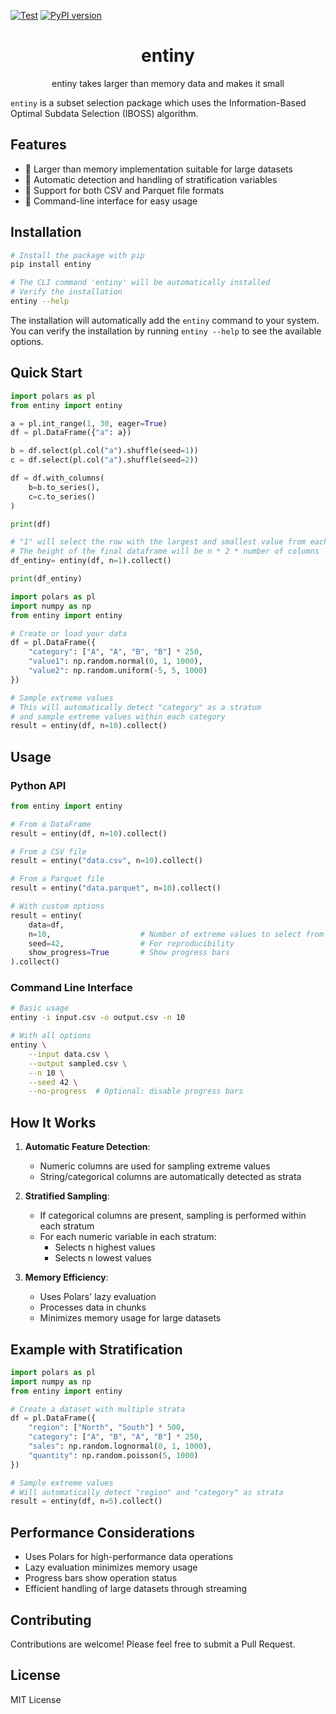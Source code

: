[![Test](https://github.com/alexhallam/entiny/actions/workflows/test.yml/badge.svg)](https://github.com/alexhallam/entiny/actions/workflows/test.yml)
[![PyPI version](https://badge.fury.io/py/entiny.svg)](https://badge.fury.io/py/entiny)

<h1 align="center">entiny</h1>
<p align="center">entiny takes larger than memory data and makes it small</p>

`entiny` is a subset selection package which uses the Information-Based Optimal Subdata Selection (IBOSS) algorithm.

## Features

- 🐘 Larger than memory implementation suitable for large datasets
- 🍰 Automatic detection and handling of stratification variables
- 🥗 Support for both CSV and Parquet file formats
- 🤖 Command-line interface for easy usage

## Installation

```bash
# Install the package with pip
pip install entiny

# The CLI command 'entiny' will be automatically installed
# Verify the installation
entiny --help
```

The installation will automatically add the `entiny` command to your system. You can verify the installation by running `entiny --help` to see the available options.

## Quick Start

```python
import polars as pl
from entiny import entiny

a = pl.int_range(1, 30, eager=True)
df = pl.DataFrame({"a": a})

b = df.select(pl.col("a").shuffle(seed=1))
c = df.select(pl.col("a").shuffle(seed=2))

df = df.with_columns(
    b=b.to_series(),
    c=c.to_series()
)

print(df)

# "1" will select the row with the largest and smallest value from each column.
# The height of the final dataframe will be n * 2 * number of columns
df_entiny= entiny(df, n=1).collect()

print(df_entiny)
```

```python
import polars as pl
import numpy as np
from entiny import entiny

# Create or load your data
df = pl.DataFrame({
    "category": ["A", "A", "B", "B"] * 250,
    "value1": np.random.normal(0, 1, 1000),
    "value2": np.random.uniform(-5, 5, 1000)
})

# Sample extreme values
# This will automatically detect "category" as a stratum
# and sample extreme values within each category
result = entiny(df, n=10).collect()
```

## Usage

### Python API

```python
from entiny import entiny

# From a DataFrame
result = entiny(df, n=10).collect()

# From a CSV file
result = entiny("data.csv", n=10).collect()

# From a Parquet file
result = entiny("data.parquet", n=10).collect()

# With custom options
result = entiny(
    data=df,
    n=10,                    # Number of extreme values to select from each end
    seed=42,                 # For reproducibility
    show_progress=True       # Show progress bars
).collect()
```

### Command Line Interface

```bash
# Basic usage
entiny -i input.csv -o output.csv -n 10

# With all options
entiny \
    --input data.csv \
    --output sampled.csv \
    --n 10 \
    --seed 42 \
    --no-progress  # Optional: disable progress bars
```

## How It Works

1. **Automatic Feature Detection**:
   - Numeric columns are used for sampling extreme values
   - String/categorical columns are automatically detected as strata

2. **Stratified Sampling**:
   - If categorical columns are present, sampling is performed within each stratum
   - For each numeric variable in each stratum:
     - Selects n highest values
     - Selects n lowest values

3. **Memory Efficiency**:
   - Uses Polars' lazy evaluation
   - Processes data in chunks
   - Minimizes memory usage for large datasets

## Example with Stratification

```python
import polars as pl
import numpy as np
from entiny import entiny

# Create a dataset with multiple strata
df = pl.DataFrame({
    "region": ["North", "South"] * 500,
    "category": ["A", "B", "A", "B"] * 250,
    "sales": np.random.lognormal(0, 1, 1000),
    "quantity": np.random.poisson(5, 1000)
})

# Sample extreme values
# Will automatically detect "region" and "category" as strata
result = entiny(df, n=5).collect()
```

## Performance Considerations

- Uses Polars for high-performance data operations
- Lazy evaluation minimizes memory usage
- Progress bars show operation status
- Efficient handling of large datasets through streaming

## Contributing

Contributions are welcome! Please feel free to submit a Pull Request.

## License

MIT License
